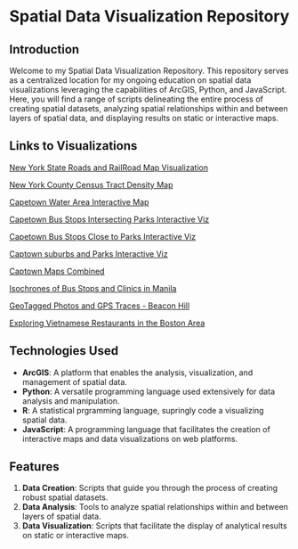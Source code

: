 # Spatial Data Visualization Repository

## Introduction

Welcome to my Spatial Data Visualization Repository. This repository serves as a centralized location for my ongoing education on spatial data visualizations leveraging the capabilities of ArcGIS, Python, and JavaScript. Here, you will find a range of scripts delineating the entire process of creating spatial datasets, analyzing spatial relationships within and between layers of spatial data, and displaying results on static or interactive maps. 

## Links to Visualizations
[New York State Roads and RailRoad Map Visualization](https://tadhglooram93.github.io/spacial_data_vis/Alpha%20-%20US_Census_TIGER/NY_map_roads_rails.html)

[New York County Census Tract Density Map](https://tadhglooram93.github.io/spacial_data_vis/bravo_census_tract/NY_map_census.html)

[Capetown Water Area Interactive Map](https://tadhglooram93.github.io/spacial_data_vis/Charlie_OpenDataPortal/index.html)

[Capetown Bus Stops Intersecting Parks Interactive Viz](https://tadhglooram93.github.io/spacial_data_vis/Charlie_OpenDataPortal/index2.html)

[Capetown Bus Stops Close to Parks Interactive Viz](https://tadhglooram93.github.io/spacial_data_vis/Charlie_OpenDataPortal/index3.html)

[Captown suburbs and Parks Interactive Viz](https://tadhglooram93.github.io/spacial_data_vis/Charlie_OpenDataPortal/index4.html)

[Captown Maps Combined](https://tadhglooram93.github.io/spacial_data_vis/Charlie_OpenDataPortal/html_combined.html)

[Isochrones of Bus Stops and Clinics in Manila](https://tadhglooram93.github.io/spacial_data_vis/delta_openstreetmap/index.html)

[GeoTagged Photos and GPS Traces - Beacon Hill](https://tadhglooram93.github.io/spacial_data_vis/echo_field_day/beacon_hill_map.html)

[Exploring Vietnamese Restaurants in the Boston Area ](https://tadhglooram93.github.io/spacial_data_vis/final_assigment/index.html)

## Technologies Used

- **ArcGIS**: A platform that enables the analysis, visualization, and management of spatial data.
- **Python**: A versatile programming language used extensively for data analysis and manipulation.
- **R**: A statistical prgramming language, supringly code a visualizing spatial data.
- **JavaScript**: A programming language that facilitates the creation of interactive maps and data visualizations on web platforms.

## Features

1. **Data Creation**: Scripts that guide you through the process of creating robust spatial datasets.
2. **Data Analysis**: Tools to analyze spatial relationships within and between layers of spatial data.
3. **Data Visualization**: Scripts that facilitate the display of analytical results on static or interactive maps.
